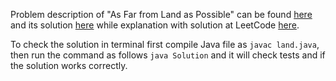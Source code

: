 Problem description of "As Far from Land as Possible" can be found [here](https://leetcode.com/problems/as-far-from-land-as-possible/) and its solution [here](https://github.com/aurimas13/Solutions-To-Problems/blob/main/LeetCode/Java%20Solutions/As%20far%20from%20land%20as%20possible/land.java) while explanation with solution at LeetCode [here](https://leetcode.com/problems/as-far-from-land-as-possible/solutions/3166930/java-solution-well-explained/).

To check the solution in terminal first compile Java file as `javac land.java`, then run the command as follows `java Solution` and it will check tests and if the solution works correctly.
